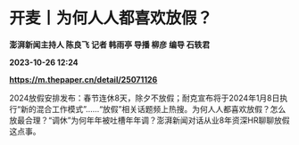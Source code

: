 # 开麦丨为何人人都喜欢放假？
**澎湃新闻主持人 陈良飞 记者 韩雨亭 导播 柳彦 编导 石轶君**

**2023-10-26 12:24**

**https://m.thepaper.cn/detail/25071126**

2024放假安排发布：春节连休8天，除夕不放假；耐克宣布将于2024年1月8日执行“新的混合工作模式”……“放假”相关话题频上热搜。为何人人都喜欢放假？怎么放最合理？“调休”为何年年被吐槽年年调？澎湃新闻对话从业8年资深HR聊聊放假这点事。